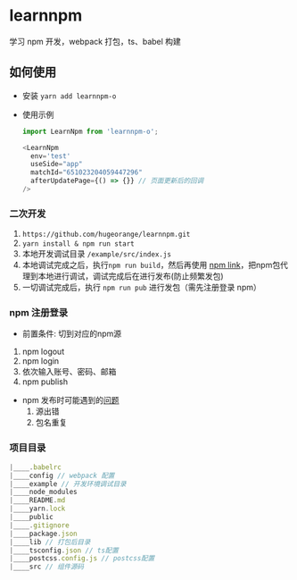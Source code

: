 # learnnpm
学习 npm 开发，webpack 打包，ts、babel 构建

## 如何使用
- 安装 `yarn add learnnpm-o`
- 使用示例
  
  ```js
  import LearnNpm from 'learnnpm-o';

  <LearnNpm
    env='test'
    useSide="app"
    matchId="651023204059447296"
    afterUpdatePage={() => {}} // 页面更新后的回调 
  />
  ```

### 二次开发
1. `https://github.com/hugeorange/learnnpm.git`
2. `yarn install & npm run start`
3. 本地开发调试目录 `/example/src/index.js`
4. 本地调试完成之后，执行`npm run build`，然后再使用 [npm link](https://github.com/atian25/blog/issues/17)，把npm包代理到本地进行调试，调试完成后在进行发布(防止频繁发包)
5. 一切调试完成后，执行 `npm run pub` 进行发包（需先注册登录 npm）

### npm 注册登录
- 前置条件: 切到对应的npm源
1. npm logout 
2. npm login 
3. 依次输入账号、密码、邮箱 
4. npm publish 
- npm 发布时可能遇到的[问题](https://blog.csdn.net/mrchengzp/article/details/78358994)
  1. 源出错
  2. 包名重复

### 项目目录
```js
|____.babelrc
|____config // webpack 配置
|____example // 开发环境调试目录
|____node_modules 
|____README.md
|____yarn.lock
|____public 
|____.gitignore
|____package.json
|____lib // 打包后目录
|____tsconfig.json // ts配置
|____postcss.config.js // postcss配置
|____src // 组件源码
```